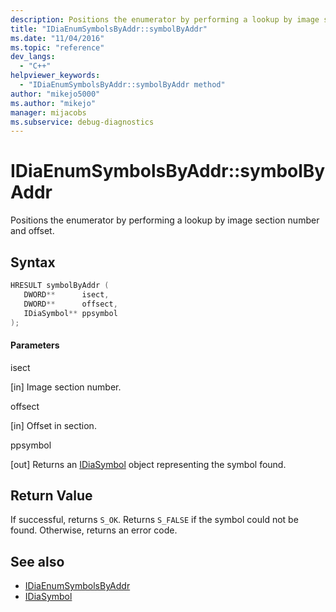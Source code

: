 ```yaml
---
description: Positions the enumerator by performing a lookup by image section number and offset.
title: "IDiaEnumSymbolsByAddr::symbolByAddr"
ms.date: "11/04/2016"
ms.topic: "reference"
dev_langs:
  - "C++"
helpviewer_keywords:
  - "IDiaEnumSymbolsByAddr::symbolByAddr method"
author: "mikejo5000"
ms.author: "mikejo"
manager: mijacobs
ms.subservice: debug-diagnostics
---
```


# IDiaEnumSymbolsByAddr::symbolByAddr

Positions the enumerator by performing a lookup by image section number and offset.

## Syntax

```c++
HRESULT symbolByAddr ( 
   DWORD**      isect,
   DWORD**      offsect,
   IDiaSymbol** ppsymbol
);
```

#### Parameters

isect

[in] Image section number.

offsect

[in] Offset in section.

ppsymbol

[out] Returns an [IDiaSymbol](../../debugger/debug-interface-access/idiasymbol.md) object representing the symbol found.

## Return Value

If successful, returns `S_OK`. Returns `S_FALSE` if the symbol could not be found. Otherwise, returns an error code.

## See also

- [IDiaEnumSymbolsByAddr](../../debugger/debug-interface-access/idiaenumsymbolsbyaddr.md)
- [IDiaSymbol](../../debugger/debug-interface-access/idiasymbol.md)
